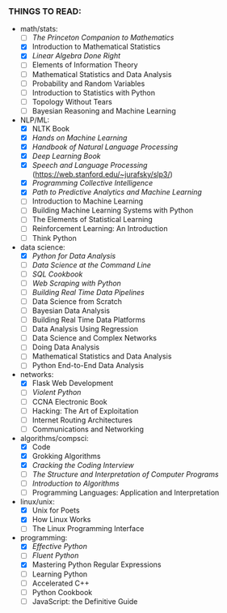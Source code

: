 ### THINGS TO READ:
- math/stats:
    - [ ] *The Princeton Companion to Mathematics*
    - [X] Introduction to Mathematical Statistics
    - [X] *Linear Algebra Done Right*
    - [ ] Elements of Information Theory
    - [ ] Mathematical Statistics and Data Analysis
    - [ ] Probability and Random Variables
    - [ ] Introduction to Statistics with Python
    - [ ] Topology Without Tears
    - [ ] Bayesian Reasoning and Machine Learning
- NLP/ML:
    - [X] NLTK Book
    - [X] *Hands on Machine Learning*
    - [X] *Handbook of Natural Language Processing*
    - [X] *Deep Learning Book*
    - [X] *Speech and Language Processing* (https://web.stanford.edu/~jurafsky/slp3/)
    - [X] *Programming Collective Intelligence*
    - [X] *Path to Predictive Analytics and Machine Learning*
    - [ ] Introduction to Machine Learning
    - [ ] Building Machine Learning Systems with Python
    - [ ] The Elements of Statistical Learning
    - [ ] Reinforcement Learning: An Introduction
    - [ ] Think Python
- data science:
    - [X] *Python for Data Analysis*
    - [ ] *Data Science at the Command Line*
    - [ ] *SQL Cookbook*
    - [ ] *Web Scraping with Python*
    - [ ] *Building Real Time Data Pipelines*
    - [ ] Data Science from Scratch
    - [ ] Bayesian Data Analysis
    - [ ] Building Real Time Data Platforms
    - [ ] Data Analysis Using Regression
    - [ ] Data Science and Complex Networks
    - [ ] Doing Data Analysis
    - [ ] Mathematical Statistics and Data Analysis
    - [ ] Python End-to-End Data Analysis
- networks:
    - [X] Flask Web Development
    - [ ] *Violent Python*
    - [ ] CCNA Electronic Book
    - [ ] Hacking: The Art of Exploitation
    - [ ] Internet Routing Architectures
    - [ ] Communications and Networking
- algorithms/compsci:
    - [X] Code
    - [X] Grokking Algorithms
    - [X] *Cracking the Coding Interview*
    - [ ] *The Structure and Interpretation of Computer Programs*
    - [ ] *Introduction to Algorithms*
    - [ ] Programming Languages: Application and Interpretation
- linux/unix:
    - [X] Unix for Poets
    - [X] How Linux Works
    - [ ] The Linux Programming Interface
- programming:
    - [X] *Effective Python*
    - [ ] *Fluent Python*
    - [X] Mastering Python Regular Expressions
    - [ ] Learning Python
    - [ ] Accelerated C++
    - [ ] Python Cookbook
    - [ ] JavaScript: the Definitive Guide 
